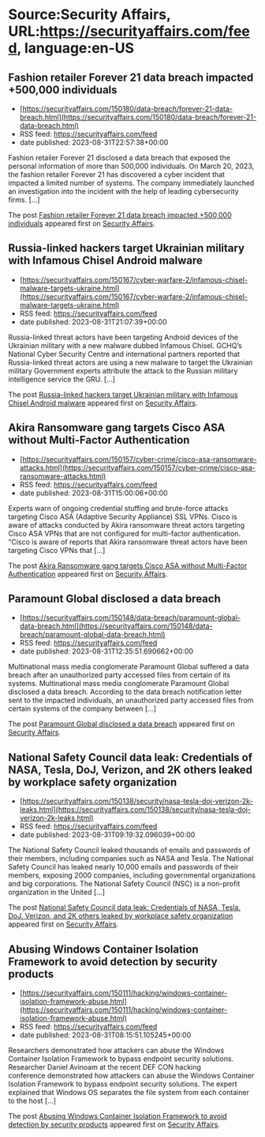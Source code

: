 # Source:Security Affairs, URL:https://securityaffairs.com/feed, language:en-US

## Fashion retailer Forever 21 data breach impacted +500,000 individuals
 - [https://securityaffairs.com/150180/data-breach/forever-21-data-breach.html](https://securityaffairs.com/150180/data-breach/forever-21-data-breach.html)
 - RSS feed: https://securityaffairs.com/feed
 - date published: 2023-08-31T22:57:38+00:00

<p>Fashion retailer Forever 21 disclosed a data breach that exposed the personal information of more than 500,000 individuals. On March 20, 2023, the fashion retailer Forever 21 has discovered a cyber incident that impacted a limited number of systems. The company immediately launched an investigation into the incident with the help of leading cybersecurity firms. [&#8230;]</p>
<p>The post <a href="https://securityaffairs.com/150180/data-breach/forever-21-data-breach.html" rel="nofollow">Fashion retailer Forever 21 data breach impacted +500,000 individuals</a> appeared first on <a href="https://securityaffairs.com" rel="nofollow">Security Affairs</a>.</p>

## Russia-linked hackers target Ukrainian military with Infamous Chisel Android malware
 - [https://securityaffairs.com/150167/cyber-warfare-2/infamous-chisel-malware-targets-ukraine.html](https://securityaffairs.com/150167/cyber-warfare-2/infamous-chisel-malware-targets-ukraine.html)
 - RSS feed: https://securityaffairs.com/feed
 - date published: 2023-08-31T21:07:39+00:00

<p>Russia-linked threat actors have been targeting Android devices of the Ukrainian military with a new malware dubbed Infamous Chisel. GCHQ’s National Cyber Security Centre and international partners reported that Russia-linked threat actors are using a new malware to target the Ukrainian military Government experts attribute the attack to the Russian military intelligence service the GRU. [&#8230;]</p>
<p>The post <a href="https://securityaffairs.com/150167/cyber-warfare-2/infamous-chisel-malware-targets-ukraine.html" rel="nofollow">Russia-linked hackers target Ukrainian military with Infamous Chisel Android malware</a> appeared first on <a href="https://securityaffairs.com" rel="nofollow">Security Affairs</a>.</p>

## Akira Ransomware gang targets Cisco ASA without Multi-Factor Authentication
 - [https://securityaffairs.com/150157/cyber-crime/cisco-asa-ransomware-attacks.html](https://securityaffairs.com/150157/cyber-crime/cisco-asa-ransomware-attacks.html)
 - RSS feed: https://securityaffairs.com/feed
 - date published: 2023-08-31T15:00:06+00:00

<p>Experts warn of ongoing credential stuffing and brute-force attacks targeting Cisco ASA (Adaptive Security Appliance) SSL VPNs. Cisco is aware of attacks conducted by Akira ransomware threat actors targeting Cisco ASA VPNs that are not configured for multi-factor authentication. &#8220;Cisco is aware of reports that Akira ransomware threat actors have been targeting Cisco VPNs that [&#8230;]</p>
<p>The post <a href="https://securityaffairs.com/150157/cyber-crime/cisco-asa-ransomware-attacks.html" rel="nofollow">Akira Ransomware gang targets Cisco ASA without Multi-Factor Authentication</a> appeared first on <a href="https://securityaffairs.com" rel="nofollow">Security Affairs</a>.</p>

## Paramount Global disclosed a data breach
 - [https://securityaffairs.com/150148/data-breach/paramount-global-data-breach.html](https://securityaffairs.com/150148/data-breach/paramount-global-data-breach.html)
 - RSS feed: https://securityaffairs.com/feed
 - date published: 2023-08-31T12:35:51.690662+00:00

<p>Multinational mass media conglomerate Paramount Global suffered a data breach after an unauthorized party accessed files from certain of its systems. Multinational mass media conglomerate Paramount Global disclosed a data breach. According to the data breach notification letter sent to the impacted individuals, an unauthorized party accessed files from certain systems of the company between [&#8230;]</p>
<p>The post <a href="https://securityaffairs.com/150148/data-breach/paramount-global-data-breach.html" rel="nofollow">Paramount Global disclosed a data breach</a> appeared first on <a href="https://securityaffairs.com" rel="nofollow">Security Affairs</a>.</p>

## National Safety Council data leak: Credentials of NASA, Tesla, DoJ, Verizon, and 2K others leaked by workplace safety organization
 - [https://securityaffairs.com/150138/security/nasa-tesla-doj-verizon-2k-leaks.html](https://securityaffairs.com/150138/security/nasa-tesla-doj-verizon-2k-leaks.html)
 - RSS feed: https://securityaffairs.com/feed
 - date published: 2023-08-31T09:19:32.096039+00:00

<p>The National Safety Council leaked thousands of emails and passwords of their members, including companies such as NASA and Tesla. The National Safety Council has leaked nearly 10,000 emails and passwords of their members, exposing 2000 companies, including governmental organizations and big corporations. The National Safety Council (NSC) is a non-profit organization in the United [&#8230;]</p>
<p>The post <a href="https://securityaffairs.com/150138/security/nasa-tesla-doj-verizon-2k-leaks.html" rel="nofollow">National Safety Council data leak: Credentials of NASA, Tesla, DoJ, Verizon, and 2K others leaked by workplace safety organization</a> appeared first on <a href="https://securityaffairs.com" rel="nofollow">Security Affairs</a>.</p>

## Abusing Windows Container Isolation Framework to avoid detection by security products
 - [https://securityaffairs.com/150111/hacking/windows-container-isolation-framework-abuse.html](https://securityaffairs.com/150111/hacking/windows-container-isolation-framework-abuse.html)
 - RSS feed: https://securityaffairs.com/feed
 - date published: 2023-08-31T08:15:51.105245+00:00

<p>Researchers demonstrated how attackers can abuse the Windows Container Isolation Framework to bypass endpoint security solutions. Researcher Daniel Avinoam at the recent DEF CON hacking conference demonstrated how attackers can abuse the Windows Container Isolation Framework to bypass endpoint security solutions. The expert explained that Windows OS separates the file system from each container to the host [&#8230;]</p>
<p>The post <a href="https://securityaffairs.com/150111/hacking/windows-container-isolation-framework-abuse.html" rel="nofollow">Abusing Windows Container Isolation Framework to avoid detection by security products</a> appeared first on <a href="https://securityaffairs.com" rel="nofollow">Security Affairs</a>.</p>

